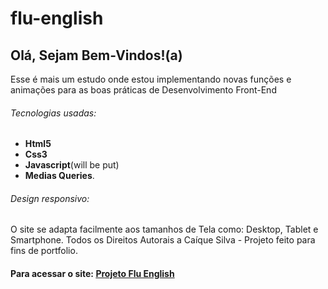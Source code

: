 # flu-english

## Olá, Sejam Bem-Vindos!(a)

Esse é mais um estudo onde estou implementando novas funções e animações para as boas práticas de Desenvolvimento Front-End 

###### Tecnologias usadas: <br/>
- **Html5** 
- **Css3** 
- **Javascript**(will be put)
- **Medias Queries**. 

###### Design responsivo:
O site se adapta facilmente aos tamanhos de Tela como: 
Desktop, Tablet e Smartphone. Todos os Direitos Autorais a Caíque Silva - Projeto feito para fins de portfolio.

#### Para acessar o site: [Projeto Flu English](https://amaurycaique.github.io/fluenglish/)

